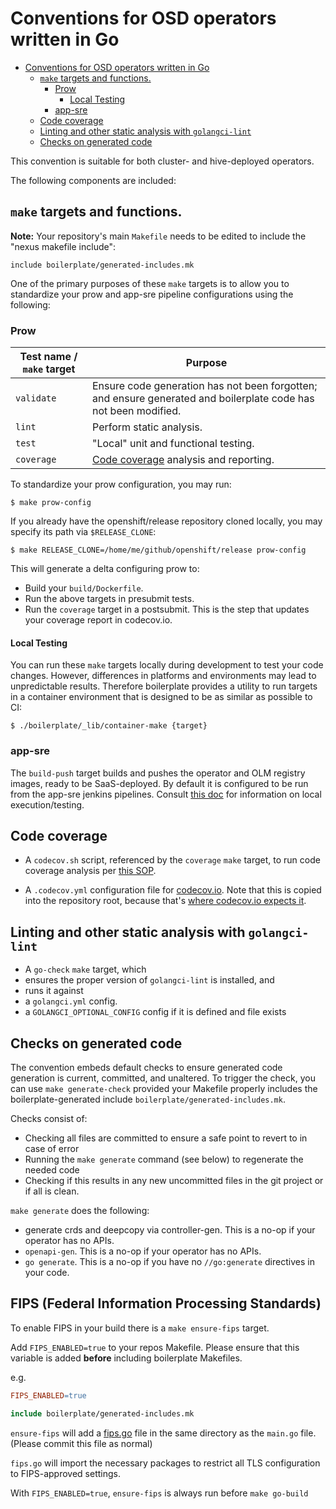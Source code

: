 # Conventions for OSD operators written in Go

- [Conventions for OSD operators written in Go](#conventions-for-osd-operators-written-in-go)
  - [`make` targets and functions.](#make-targets-and-functions)
    - [Prow](#prow)
      - [Local Testing](#local-testing)
    - [app-sre](#app-sre)
  - [Code coverage](#code-coverage)
  - [Linting and other static analysis with `golangci-lint`](#linting-and-other-static-analysis-with-golangci-lint)
  - [Checks on generated code](#checks-on-generated-code)

This convention is suitable for both cluster- and hive-deployed operators.

The following components are included:

## `make` targets and functions.
**Note:** Your repository's main `Makefile` needs to be edited to include the
"nexus makefile include":

```
include boilerplate/generated-includes.mk
```

One of the primary purposes of these `make` targets is to allow you to
standardize your prow and app-sre pipeline configurations using the
following:

### Prow

| Test name / `make` target | Purpose                                                                                                         |
|---------------------------|-----------------------------------------------------------------------------------------------------------------|
| `validate`                | Ensure code generation has not been forgotten; and ensure generated and boilerplate code has not been modified. |
| `lint`                    | Perform static analysis.                                                                                        |
| `test`                    | "Local" unit and functional testing.                                                                            |
| `coverage`                | [Code coverage](#code-coverage) analysis and reporting.                                                         |

To standardize your prow configuration, you may run:

```shell
$ make prow-config
```

If you already have the openshift/release repository cloned locally, you
may specify its path via `$RELEASE_CLONE`:

```shell
$ make RELEASE_CLONE=/home/me/github/openshift/release prow-config
```

This will generate a delta configuring prow to:
- Build your `build/Dockerfile`.
- Run the above targets in presubmit tests.
- Run the `coverage` target in a postsubmit. This is the step that
  updates your coverage report in codecov.io.

#### Local Testing
You can run these `make` targets locally during development to test your
code changes. However, differences in platforms and environments may
lead to unpredictable results. Therefore boilerplate provides a utility
to run targets in a container environment that is designed to be as
similar as possible to CI:

```shell
$ ./boilerplate/_lib/container-make {target}
```

### app-sre

The `build-push` target builds and pushes the operator and OLM registry images,
ready to be SaaS-deployed.
By default it is configured to be run from the app-sre jenkins pipelines.
Consult [this doc](app-sre.md) for information on local execution/testing.

## Code coverage
- A `codecov.sh` script, referenced by the `coverage` `make` target, to
run code coverage analysis per [this SOP](https://github.com/openshift/ops-sop/blob/93d100347746ce04ad552591136818f82043c648/services/codecov.md).

- A `.codecov.yml` configuration file for
  [codecov.io](https://docs.codecov.io/docs/codecov-yaml). Note that
  this is copied into the repository root, because that's
  [where codecov.io expects it](https://docs.codecov.io/docs/codecov-yaml#can-i-name-the-file-codecovyml).

## Linting and other static analysis with `golangci-lint`

- A `go-check` `make` target, which
- ensures the proper version of `golangci-lint` is installed, and
- runs it against
- a `golangci.yml` config.
- a `GOLANGCI_OPTIONAL_CONFIG` config if it is defined and file exists

## Checks on generated code

The convention embeds default checks to ensure generated code generation is current, committed, and unaltered.
To trigger the check, you can use `make generate-check` provided your Makefile properly includes the boilerplate-generated include `boilerplate/generated-includes.mk`.

Checks consist of:
* Checking all files are committed to ensure a safe point to revert to in case of error
* Running the `make generate` command (see below) to regenerate the needed code
* Checking if this results in any new uncommitted files in the git project or if all is clean.

`make generate` does the following:
* generate crds and deepcopy via controller-gen. This is a no-op if your
  operator has no APIs.
* `openapi-gen`. This is a no-op if your operator has no APIs.
* `go generate`. This is a no-op if you have no `//go:generate`
  directives in your code.

## FIPS (Federal Information Processing Standards)

To enable FIPS in your build there is a `make ensure-fips` target.

Add `FIPS_ENABLED=true` to your repos Makefile. Please ensure that this variable is added **before** including boilerplate Makefiles.

e.g.
```.mk
FIPS_ENABLED=true

include boilerplate/generated-includes.mk
```

`ensure-fips` will add a [fips.go](./fips.go) file in the same directory as the `main.go` file. (Please commit this file as normal)

`fips.go` will import the necessary packages to restrict all TLS configuration to FIPS-approved settings.

With `FIPS_ENABLED=true`, `ensure-fips` is always run before `make go-build`
